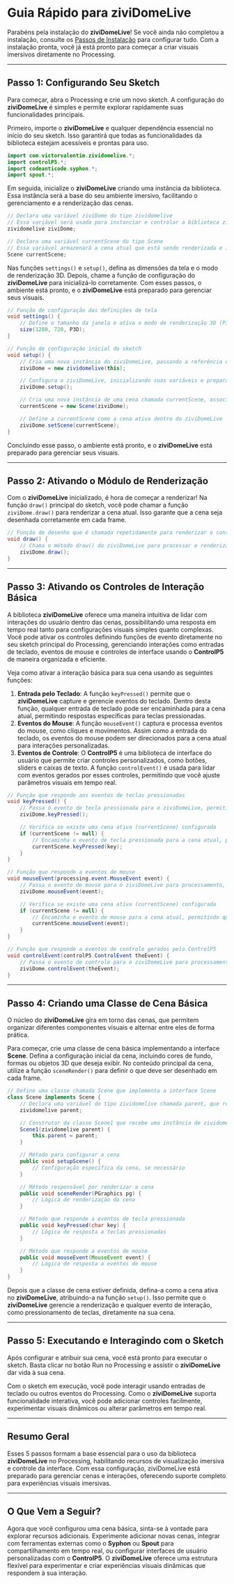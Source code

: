 # Guia Rápido para ziviDomeLive

Parabéns pela instalação do **ziviDomeLive**! Se você ainda não completou a instalação, consulte os [Passos de Instalação](../installation/installation-steps.md) para configurar tudo. Com a instalação pronta, você já está pronto para começar a criar visuais imersivos diretamente no Processing.

---

## Passo 1: Configurando Seu Sketch

Para começar, abra o Processing e crie um novo sketch. A configuração do **ziviDomeLive** é simples e permite explorar rapidamente suas funcionalidades principais.

Primeiro, importe o **ziviDomeLive** e qualquer dependência essencial no início do seu sketch. Isso garantirá que todas as funcionalidades da biblioteca estejam acessíveis e prontas para uso.

```java
import com.victorvalentim.zividomelive.*;
import controlP5.*;
import codeanticode.syphon.*;
import spout.*;
```

Em seguida, inicialize o **ziviDomeLive** criando uma instância da biblioteca. Essa instância será a base do seu ambiente imersivo, facilitando o gerenciamento e a renderização das cenas.

```java
// Declara uma variável ziviDome do tipo zividomelive
// Essa variável será usada para instanciar e controlar a biblioteca ziviDomeLive
zividomelive ziviDome;

// Declara uma variável currentScene do tipo Scene
// Essa variável armazenará a cena atual que está sendo renderizada e interagindo com o ziviDomeLive
Scene currentScene; 
```
Nas funções `settings()` e `setup()`, defina as dimensões da tela e o modo de renderização 3D. Depois, chame a função de configuração do **ziviDomeLive** para inicializá-lo corretamente. Com esses passos, o ambiente está pronto, e o **ziviDomeLive** está preparado para gerenciar seus visuais.

```java
// Função de configuração das definições de tela
void settings() {
	// Define o tamanho da janela e ativa o modo de renderização 3D (P3D)
	size(1280, 720, P3D);
}

// Função de configuração inicial do sketch
void setup() {
	// Cria uma nova instância do ziviDomeLive, passando a referência do sketch atual
	ziviDome = new zividomelive(this);

	// Configura o ziviDomeLive, inicializando suas variáveis e preparando-o para renderizar
	ziviDome.setup();

	// Cria uma nova instância de uma cena chamada currentScene, associando-a ao ziviDomeLive
	currentScene = new Scene(ziviDome);

	// Define a currentScene como a cena ativa dentro do ziviDomeLive
	ziviDome.setScene(currentScene);
}
```

Concluindo esse passo, o ambiente está pronto, e o **ziviDomeLive** está preparado para gerenciar seus visuais.

---

## Passo 2: Ativando o Módulo de Renderização

Com o **ziviDomeLive** inicializado, é hora de começar a renderizar! Na função `draw()` principal do sketch, você pode chamar a função `ziviDome.draw()` para renderizar a cena atual. Isso garante que a cena seja desenhada corretamente em cada frame.

```java
// Função de desenho que é chamada repetidamente para renderizar o conteúdo da tela
void draw() {
	// Chama o método draw() do ziviDomeLive para processar e renderizar o conteúdo da cena atual
	ziviDome.draw();
}
```
___

## Passo 3: Ativando os Controles de Interação Básica

A biblioteca **ziviDomeLive** oferece uma maneira intuitiva de lidar com interações do usuário dentro das cenas, possibilitando uma resposta em tempo real tanto para configurações visuais simples quanto complexas. Você pode ativar os controles definindo funções de evento diretamente no seu sketch principal do Processing, gerenciando interações como entradas de teclado, eventos de mouse e controles de interface usando o **ControlP5** de maneira organizada e eficiente.

Veja como ativar a interação básica para sua cena usando as seguintes funções:

1. **Entrada pelo Teclado**:
   A função `keyPressed()` permite que o **ziviDomeLive** capture e gerencie eventos do teclado. Dentro desta função, qualquer entrada de teclado pode ser encaminhada para a cena atual, permitindo respostas específicas para teclas pressionadas.
2. **Eventos do Mouse**:
   A função `mouseEvent()` captura e processa eventos do mouse, como cliques e movimentos. Assim como a entrada do teclado, os eventos do mouse podem ser direcionados para a cena atual para interações personalizadas.
3. **Eventos de Controle**:
   O **ControlP5** é uma biblioteca de interface do usuário que permite criar controles personalizados, como botões, sliders e caixas de texto. A função `controlEvent()` é usada para lidar com eventos gerados por esses controles, permitindo que você ajuste parâmetros visuais em tempo real.

```java
// Função que responde aos eventos de teclas pressionadas
void keyPressed() {
	// Passa o evento de tecla pressionada para o ziviDomeLive, permitindo que ele processe a interação
	ziviDome.keyPressed();

	// Verifica se existe uma cena ativa (currentScene) configurada
	if (currentScene != null) {
		// Encaminha o evento de tecla pressionada para a cena atual, permitindo que a cena responda ao evento
		currentScene.keyPressed(key);
	}
}

// Função que responde a eventos de mouse
void mouseEvent(processing.event.MouseEvent event) {
	// Passa o evento de mouse para o ziviDomeLive para processamento, possibilitando interatividade com o mouse
	ziviDome.mouseEvent(event);

	// Verifica se existe uma cena ativa (currentScene) configurada
	if (currentScene != null) {
		// Encaminha o evento de mouse para a cena atual, permitindo que a cena responda ao evento de forma personalizada
		currentScene.mouseEvent(event);
	}
}

// Função que responde a eventos de controle gerados pelo ControlP5
void controlEvent(controlP5.ControlEvent theEvent) {
	// Passa o evento de controle para o ziviDomeLive para processamento, permitindo interação com elementos da interface ControlP5
	ziviDome.controlEvent(theEvent);
}
```
___

## Passo 4: Criando uma Classe de Cena Básica

O núcleo do **ziviDomeLive** gira em torno das cenas, que permitem organizar diferentes componentes visuais e alternar entre eles de forma prática.

Para começar, crie uma classe de cena básica implementando a interface **Scene**. Defina a configuração inicial da cena, incluindo cores de fundo, formas ou objetos 3D que deseja exibir. No conteúdo principal da cena, utilize a função `sceneRender()` para definir o que deve ser desenhado em cada frame.

```java
// Define uma classe chamada Scene que implementa a interface Scene
class Scene implements Scene {
	// Declara uma variável do tipo zividomelive chamada parent, que representa uma referência à instância principal de ziviDomeLive
	zividomelive parent;

	// Construtor da classe Scene1 que recebe uma instância de zividomelive como parâmetro e atribui essa instância ao atributo parent
	Scene1(zividomelive parent) {
		this.parent = parent;
	}

	// Método para configurar a cena
	public void setupScene() {
		// Configuração específica da cena, se necessário
	}

	// Método responsável por renderizar a cena
	public void sceneRender(PGraphics pg) {
		// Lógica de renderização da cena
	}

	// Método que responde a eventos de tecla pressionada
	public void keyPressed(char key) {
		// Lógica de resposta a teclas pressionadas
	}

	// Método que responde a eventos de mouse
	public void mouseEvent(MouseEvent event) {
		// Lógica de resposta a eventos de mouse
	}
}
```

Depois que a classe de cena estiver definida, defina-a como a cena ativa no **ziviDomeLive**, atribuindo-a na função `setup()`. Isso permite que o **ziviDomeLive** gerencie a renderização e qualquer evento de interação, como pressionamento de teclas, diretamente na sua cena.

---
## Passo 5: Executando e Interagindo com o Sketch

Após configurar e atribuir sua cena, você está pronto para executar o sketch. Basta clicar no botão Run no Processing e assistir o **ziviDomeLive** dar vida à sua cena.

Com o sketch em execução, você pode interagir usando entradas de teclado ou outros eventos do Processing. Como o **ziviDomeLive** suporta funcionalidade interativa, você pode adicionar controles facilmente, experimentar visuais dinâmicos ou alterar parâmetros em tempo real.

___

## Resumo Geral

Esses 5 passos formam a base essencial para o uso da biblioteca **ziviDomeLive** no Processing, habilitando recursos de visualização imersiva e controle da interface. Com essa configuração, ziviDomeLive está preparado para gerenciar cenas e interações, oferecendo suporte completo para experiências visuais imersivas.
___

## O Que Vem a Seguir?

Agora que você configurou uma cena básica, sinta-se à vontade para explorar recursos adicionais. Experimente adicionar novas cenas, integrar com ferramentas externas como o **Syphon** ou **Spout** para compartilhamento em tempo real, ou configurar interfaces de usuário personalizadas com o **ControlP5**. O **ziviDomeLive** oferece uma estrutura flexível para experimentar e criar experiências visuais dinâmicas que respondem à sua interação.
